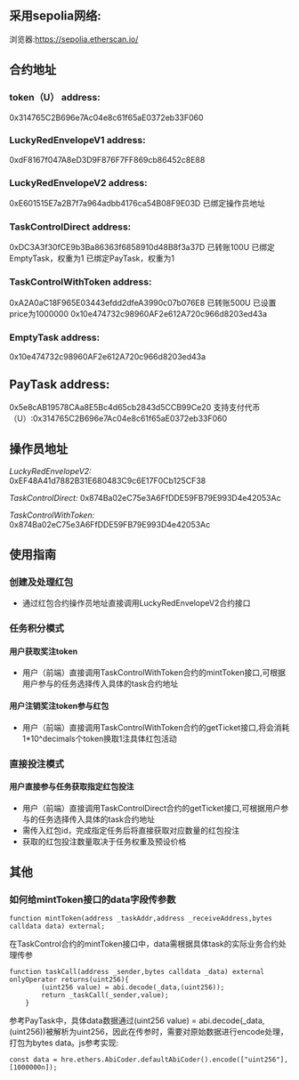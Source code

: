 ## 采用sepolia网络:
浏览器:https://sepolia.etherscan.io/

## 合约地址
### token（U） address:
0x314765C2B696e7Ac04e8c61f65aE0372eb33F060

### LuckyRedEnvelopeV1 address:
0xdF8167f047A8eD3D9F876F7FF869cb86452c8E88

### LuckyRedEnvelopeV2 address:
0xE601515E7a2B7f7a964adbb4176ca54B08F9E03D
已绑定操作员地址

### TaskControlDirect address:
0xDC3A3f30fCE9b3Ba86363f6858910d48B8f3a37D
已转账100U
已绑定EmptyTask，权重为1
已绑定PayTask，权重为1

### TaskControlWithToken address:
0xA2A0aC18F965E03443efdd2dfeA3990c07b076E8
已转账500U
已设置price为1000000
0x10e474732c98960AF2e612A720c966d8203ed43a


### EmptyTask address:
0x10e474732c98960AF2e612A720c966d8203ed43a

## PayTask address:
0x5e8cAB19578CAa8E5Bc4d65cb2843d5CCB99Ce20
支持支付代币（U）:0x314765C2B696e7Ac04e8c61f65aE0372eb33F060



## 操作员地址
*LuckyRedEnvelopeV2:*
0xEF48A41d7882B31E680483C9c6E17F0Cb125CF38

*TaskControlDirect:*
0x874Ba02eC75e3A6FfDDE59FB79E993D4e42053Ac

*TaskControlWithToken:*
0x874Ba02eC75e3A6FfDDE59FB79E993D4e42053Ac


## 使用指南

### 创建及处理红包
+ 通过红包合约操作员地址直接调用LuckyRedEnvelopeV2合约接口

### 任务积分模式
#### 用户获取奖注token
+ 用户（前端）直接调用TaskControlWithToken合约的mintToken接口,可根据用户参与的任务选择传入具体的task合约地址

#### 用户注销奖注token参与红包
+ 用户（前端）直接调用TaskControlWithToken合约的getTicket接口,将会消耗1*10^decimals个token换取1注具体红包活动

### 直接投注模式
#### 用户直接参与任务获取指定红包投注
+ 用户（前端）直接调用TaskControlDirect合约的getTicket接口,可根据用户参与的任务选择传入具体的task合约地址
+ 需传入红包id，完成指定任务后将直接获取对应数量的红包投注
+ 获取的红包投注数量取决于任务权重及预设价格




## 其他
### 如何给mintToken接口的data字段传参数
```
function mintToken(address _taskAddr,address _receiveAddress,bytes calldata data) external;
```
在TaskControl合约的mintToken接口中，data需根据具体task的实际业务合约处理传参
```
function taskCall(address _sender,bytes calldata _data) external  onlyOperator returns(uint256){
        (uint256 value) = abi.decode(_data,(uint256));
        return _taskCall(_sender,value);
    }
```
参考PayTask中，具体data数据通过(uint256 value) = abi.decode(_data,(uint256))被解析为uint256，因此在传参时，需要对原始数据进行encode处理，打包为bytes data。js参考实现:
```
const data = hre.ethers.AbiCoder.defaultAbiCoder().encode(["uint256"],[1000000n]);
```